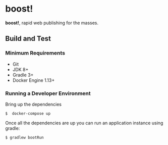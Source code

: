 # boost!
**boost!**, rapid web publishing for the masses.

## Build and Test

### Minimum Requirements

- Git
- JDK 8+
- Gradle 3+
- Docker Engine 1.13+

### Running a Developer Environment

Bring up the dependencies

	$  docker-compose up

Once all the dependencies are up you can run an application instance using gradle:

	$ gradlew bootRun